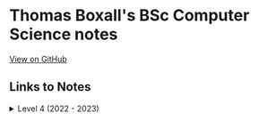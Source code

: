 # Thomas Boxall's BSc Computer Science notes
[View on GitHub](https://github.com/ThomasBoxall/uni-notes)

## Links to Notes
<details>
<summary>Level 4 (2022 - 2023)</summary>

* [M22731 (Comp Tutorial Level 4)](01-L4/M22731-compTutorialLevel4/M22731.pdf)
* [M30220 (Core Computing Concepts)](01-L4/M30220-coreComputingConcepts/M30220.pdf)
  * [Item II: Discovery Log](01-L4/M30220-coreComputingConcepts/00-discovery-log-web/main.pdf)
  * [Item II: Web Cheatsheet](01-L4/M30220-coreComputingConcepts/00-webCheatsheet/webCheatsheet.pdf)
  * [Item III: Security Cheatsheet](01-L4/M30220-coreComputingConcepts/00-securityCheatsheet/securityCheatsheet.pdf)
  * [Item IV: Key Concepts of Usability (KCU) Cheatsheet](01-L4/M30220-coreComputingConcepts/00-kcuCheatsheet/kcuCheatsheet.pdf)
* [M30231 (Networks)](01-L4/M30231-networks/M30231.pdf)
  * [Networks TB2 Exam Cheatsheet](01-L4/M30231-networks/00-networksCheatsheet/networksCheatsheet.pdf)
* [M30232 (Database Systems Development)](01-L4/M30232-databaseSystemsDevelopment/M30232.pdf)
  * [SQL Cheatsheet](01-L4/M30232-databaseSystemsDevelopment/00-sqlCheatsheet/sqlCheatsheet.pdf)
  * [Theory Cheatsheet](01-L4/M30232-databaseSystemsDevelopment/00-theoryCheatsheet/dsdTheoryCheatsheet.pdf)
* [M30299 (Programming)](01-L4/M30299-programming/M30299.pdf)
  * [Dart Cheatsheet](01-L4/M30299-programming/00-dartCheatsheet/dartCheatsheet.pdf)
* M30943 (Architecture and Operating Systems)
  * [Computing](01-L4/M30943-architectureAndOperatingSystems/Computing/M30943.pdf)
  * [Maths](01-L4/M30943-architectureAndOperatingSystems/Maths/M30943-maths.pdf)
</details>